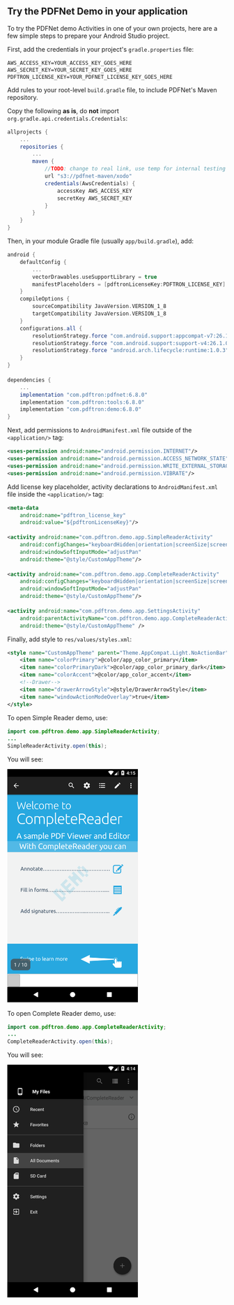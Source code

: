 ## Try the PDFNet Demo in your application

To try the PDFNet demo Activities in one of your own projects, here are a few simple steps to prepare your Android Studio project.

First, add the credentials in your project's `gradle.properties` file:

```
AWS_ACCESS_KEY=YOUR_ACCESS_KEY_GOES_HERE
AWS_SECRET_KEY=YOUR_SECRET_KEY_GOES_HERE
PDFTRON_LICENSE_KEY=YOUR_PDFNET_LICENSE_KEY_GOES_HERE
```

Add rules to your root-level `build.gradle` file, to include PDFNet's Maven repository.

Copy the following **as is**, do **not** import `org.gradle.api.credentials.Credentials`:

```groovy
allprojects {
    ...
    repositories {
        ...
        maven {
            //TODO: change to real link, use temp for internal testing purpose
            url "s3://pdfnet-maven/xodo"
            credentials(AwsCredentials) {
                accessKey AWS_ACCESS_KEY
                secretKey AWS_SECRET_KEY
            }
        }
    }
}
```

Then, in your module Gradle file (usually `app/build.gradle`), add:

```groovy
android {
    defaultConfig {
        ...
        vectorDrawables.useSupportLibrary = true
        manifestPlaceholders = [pdftronLicenseKey:PDFTRON_LICENSE_KEY]
    }
    compileOptions {
        sourceCompatibility JavaVersion.VERSION_1_8
        targetCompatibility JavaVersion.VERSION_1_8
    }
    configurations.all {
        resolutionStrategy.force "com.android.support:appcompat-v7:26.1.0"
        resolutionStrategy.force "com.android.support:support-v4:26.1.0"
        resolutionStrategy.force "android.arch.lifecycle:runtime:1.0.3"
    }
}

dependencies {
    ...
    implementation "com.pdftron:pdfnet:6.8.0"
    implementation "com.pdftron:tools:6.8.0"
    implementation "com.pdftron:demo:6.8.0"
}
```

Next, add permissions to `AndroidManifest.xml` file outside of the `<application/>` tag:

```xml
<uses-permission android:name="android.permission.INTERNET"/>
<uses-permission android:name="android.permission.ACCESS_NETWORK_STATE"/>
<uses-permission android:name="android.permission.WRITE_EXTERNAL_STORAGE" />
<uses-permission android:name="android.permission.VIBRATE"/>

```

Add license key placeholder, activity declarations to `AndroidManifest.xml` file inside the `<application/>` tag:

```xml
<meta-data
    android:name="pdftron_license_key"
    android:value="${pdftronLicenseKey}"/>

<activity android:name="com.pdftron.demo.app.SimpleReaderActivity"
    android:configChanges="keyboardHidden|orientation|screenSize|screenLayout|smallestScreenSize"
    android:windowSoftInputMode="adjustPan"
    android:theme="@style/CustomAppTheme"/>

<activity android:name="com.pdftron.demo.app.CompleteReaderActivity"
    android:configChanges="keyboardHidden|orientation|screenSize|screenLayout|smallestScreenSize"
    android:windowSoftInputMode="adjustPan"
    android:theme="@style/CustomAppTheme"/>

<activity android:name="com.pdftron.demo.app.SettingsActivity"
    android:parentActivityName="com.pdftron.demo.app.CompleteReaderActivity"
    android:theme="@style/CustomAppTheme" />

```

Finally, add style to `res/values/styles.xml`:

```xml
<style name="CustomAppTheme" parent="Theme.AppCompat.Light.NoActionBar">
    <item name="colorPrimary">@color/app_color_primary</item>
    <item name="colorPrimaryDark">@color/app_color_primary_dark</item>
    <item name="colorAccent">@color/app_color_accent</item>
    <!--Drawer-->
    <item name="drawerArrowStyle">@style/DrawerArrowStyle</item>
    <item name="windowActionModeOverlay">true</item>
</style>
```

To open Simple Reader demo, use:
```java
import com.pdftron.demo.app.SimpleReaderActivity;
...
SimpleReaderActivity.open(this);
```

You will see:

<img alt='SimpleReader image' src='img/simple-reader-demo.png' width='300' />

To open Complete Reader demo, use:
```java
import com.pdftron.demo.app.CompleteReaderActivity;
...
CompleteReaderActivity.open(this);
```

You will see:

<img alt='CompleteReader image' src='img/complete-reader-demo.png' width='300' />